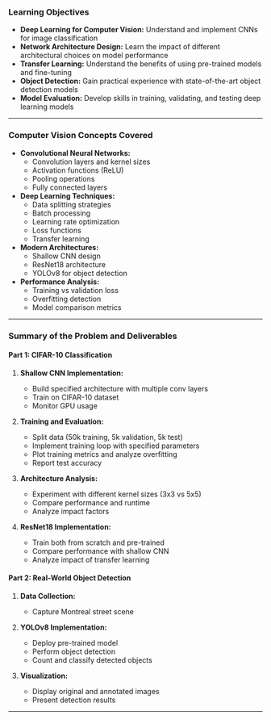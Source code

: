 ### **Learning Objectives**
- **Deep Learning for Computer Vision:** Understand and implement CNNs for image classification
- **Network Architecture Design:** Learn the impact of different architectural choices on model performance
- **Transfer Learning:** Understand the benefits of using pre-trained models and fine-tuning
- **Object Detection:** Gain practical experience with state-of-the-art object detection models
- **Model Evaluation:** Develop skills in training, validating, and testing deep learning models

---
### **Computer Vision Concepts Covered**
- **Convolutional Neural Networks:**
  - Convolution layers and kernel sizes
  - Activation functions (ReLU)
  - Pooling operations
  - Fully connected layers
- **Deep Learning Techniques:**
  - Data splitting strategies
  - Batch processing
  - Learning rate optimization
  - Loss functions
  - Transfer learning
- **Modern Architectures:**
  - Shallow CNN design
  - ResNet18 architecture
  - YOLOv8 for object detection
- **Performance Analysis:**
  - Training vs validation loss
  - Overfitting detection
  - Model comparison metrics

---
### **Summary of the Problem and Deliverables**

#### **Part 1: CIFAR-10 Classification**
1. **Shallow CNN Implementation:**
   - Build specified architecture with multiple conv layers
   - Train on CIFAR-10 dataset
   - Monitor GPU usage

2. **Training and Evaluation:**
   - Split data (50k training, 5k validation, 5k test)
   - Implement training loop with specified parameters
   - Plot training metrics and analyze overfitting
   - Report test accuracy

3. **Architecture Analysis:**
   - Experiment with different kernel sizes (3x3 vs 5x5)
   - Compare performance and runtime
   - Analyze impact factors

4. **ResNet18 Implementation:**
   - Train both from scratch and pre-trained
   - Compare performance with shallow CNN
   - Analyze impact of transfer learning

#### **Part 2: Real-World Object Detection**
1. **Data Collection:**
   - Capture Montreal street scene

2. **YOLOv8 Implementation:**
   - Deploy pre-trained model
   - Perform object detection
   - Count and classify detected objects

3. **Visualization:**
   - Display original and annotated images
   - Present detection results

---